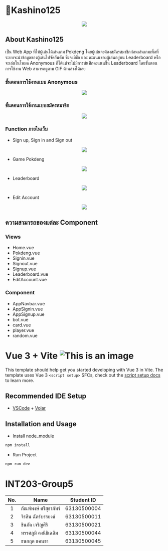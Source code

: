 # 🎰Kashino125
<p align="center">
 <img src="https://media3.giphy.com/media/H6nbCkEAauNjBzxxrJ/giphy.gif?cid=ecf05e47fkuqzbu9ziz7gds3j0qm3iocxcgwn1jboq3g8elk&rid=giphy.gif&ct=g" />
</p>

## About Kashino125
เป็น Web App ที่ให้ผู้เล่นได้เล่นเกม Pokdeng โดยผู้เล่นจะต้องสมัครสมาชิกก่อนเล่นเกมเพื่อที่ระบบจะนำข้อมูลของผู้เล่นไปจัดอันดับ ซึ่งจะมีชื่อ และ คะแนนของผู้เล่นอยู่บน Leaderboard หรือจะเล่นในโหมด Anonymous ก็ได้แต่จะไม่มีการบันทึกคะแนนขึ้น Leaderboard โดยขั้นตอนการใช้งาน Web สามารถดูตาม GIF ด้านล่างได้เลย

### ขั้นตอนการใช้งานแบบ Anonymous
<p align="center">
 <img src="https://user-images.githubusercontent.com/68856607/163741714-2e879096-1251-4c7a-bb95-3ff9d08d19bb.gif" />
</p>

### ขั้นตอนการใช้งานแบบสมัครสมาชิก
<p align="center">
 <img src="https://user-images.githubusercontent.com/68856607/163744510-a4605ad3-17a5-401c-8228-990cee875097.gif" />
</p>

### Function ภายในเว็บ
- Sign up, Sign in and Sign out 
<p align="center">
 <img src="https://user-images.githubusercontent.com/68856607/163744541-273d6a26-4586-41d1-897a-554ed45189cc.gif" />
</p>

- Game Pokdeng
<p align="center">
 <img src="https://user-images.githubusercontent.com/68856607/163744517-f539fe6f-af1e-4d10-bca4-df2d5dd261a3.gif" />
</p>

- Leaderboard
<p align="center">
 <img src="https://user-images.githubusercontent.com/68856607/163744555-d2ba81b1-c7e3-4d5c-aac5-46c2ac141bf9.gif" />
</p>

- Edit Account
<p align="center">
 <img src="https://user-images.githubusercontent.com/68856607/163744558-ba316d76-a7c2-463d-8906-c74bd0c819be.gif" />
</p>

## ความสามารถของแต่ละ Component
### Views
- Home.vue
- Pokdeng.vue
- Signin.vue
- Signout.vue
- Signup.vue
- Leaderboard.vue
- EditAccount.vue
### Component
- AppNavbar.vue
- AppSignin.vue
- AppSignup.vue
- bot.vue
- card.vue
- player.vue
- random.vue

# Vue 3 + Vite     ![This is an image](https://github.com/thanakritcankha/sec-1-group-5-kashino125/blob/main/public/favicon.ico)
This template should help get you started developing with Vue 3 in Vite. The template uses Vue 3 `<script setup>` SFCs, check out the [script setup docs](https://v3.vuejs.org/api/sfc-script-setup.html#sfc-script-setup) to learn more.

## Recommended IDE Setup

- [VSCode](https://code.visualstudio.com/) + [Volar](https://marketplace.visualstudio.com/items?itemName=johnsoncodehk.volar)

## Installation and Usage
- Install node_module
``` bash
npm install
```

- Run Project
``` sh
npm run dev 
```
 

# INT203-Group5

 | No. | Name              | Student ID   |
|:---:|-------------------|--------------|
|  1  |  กัณฑ์พงษ์ ศรีสุธาภัทร์   | 63130500004  |
|  2  | จิรสิน ฉัตร์บรรยงค์ | 63130500011  |
|  3  | ชินภัค เจริญศิริ | 63130500021 |
|  4  | ทรรศภูมิ คงนิธิเฉลิม  | 63130500044 |
|  5  |  ธนกฤต แคนขา  | 63130500045 |

